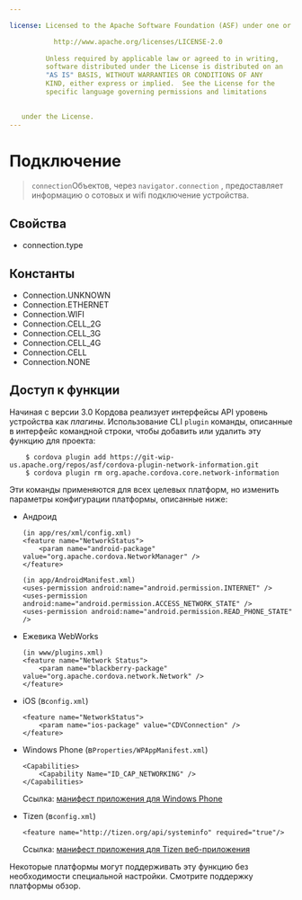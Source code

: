 ```yaml
---

license: Licensed to the Apache Software Foundation (ASF) under one or more contributor license agreements. See the NOTICE file distributed with this work for additional information regarding copyright ownership. The ASF licenses this file to you under the Apache License, Version 2.0 (the "License"); you may not use this file except in compliance with the License. You may obtain a copy of the License at

           http://www.apache.org/licenses/LICENSE-2.0
    
         Unless required by applicable law or agreed to in writing,
         software distributed under the License is distributed on an
         "AS IS" BASIS, WITHOUT WARRANTIES OR CONDITIONS OF ANY
         KIND, either express or implied.  See the License for the
         specific language governing permissions and limitations
    

   under the License.
---
```


# Подключение

> `connection`Объектов, через `navigator.connection` , предоставляет информацию о сотовых и wifi подключение устройства.

## Свойства

*   connection.type

## Константы

*   Connection.UNKNOWN
*   Connection.ETHERNET
*   Connection.WIFI
*   Connection.CELL_2G
*   Connection.CELL_3G
*   Connection.CELL_4G
*   Connection.CELL
*   Connection.NONE

## Доступ к функции

Начиная с версии 3.0 Кордова реализует интерфейсы API уровень устройства как *плагины*. Использование CLI `plugin` команды, описанные в интерфейс командной строки, чтобы добавить или удалить эту функцию для проекта:

        $ cordova plugin add https://git-wip-us.apache.org/repos/asf/cordova-plugin-network-information.git
        $ cordova plugin rm org.apache.cordova.core.network-information
    

Эти команды применяются для всех целевых платформ, но изменить параметры конфигурации платформы, описанные ниже:

*   Андроид
    
        (in app/res/xml/config.xml)
        <feature name="NetworkStatus">
            <param name="android-package" value="org.apache.cordova.NetworkManager" />
        </feature>
        
        (in app/AndroidManifest.xml)
        <uses-permission android:name="android.permission.INTERNET" />
        <uses-permission android:name="android.permission.ACCESS_NETWORK_STATE" />
        <uses-permission android:name="android.permission.READ_PHONE_STATE" />
        

*   Ежевика WebWorks
    
        (in www/plugins.xml)
        <feature name="Network Status">
            <param name="blackberry-package" value="org.apache.cordova.network.Network" />
        </feature>
        

*   iOS (в`config.xml`)
    
        <feature name="NetworkStatus">
            <param name="ios-package" value="CDVConnection" />
        </feature>
        

*   Windows Phone (в`Properties/WPAppManifest.xml`)
    
        <Capabilities>
            <Capability Name="ID_CAP_NETWORKING" />
        </Capabilities>
        
    
    Ссылка: [манифест приложения для Windows Phone][1]

*   Tizen (в`config.xml`)
    
        <feature name="http://tizen.org/api/systeminfo" required="true"/>
        
    
    Ссылка: [манифест приложения для Tizen веб-приложения][2]

 [1]: http://msdn.microsoft.com/en-us/library/ff769509%28v=vs.92%29.aspx
 [2]: https://developer.tizen.org/help/topic/org.tizen.help.gs/Creating%20a%20Project.html?path=0_1_1_3#8814682_CreatingaProject-EditingconfigxmlFeatures

Некоторые платформы могут поддерживать эту функцию без необходимости специальной настройки. Смотрите поддержку платформы обзор.